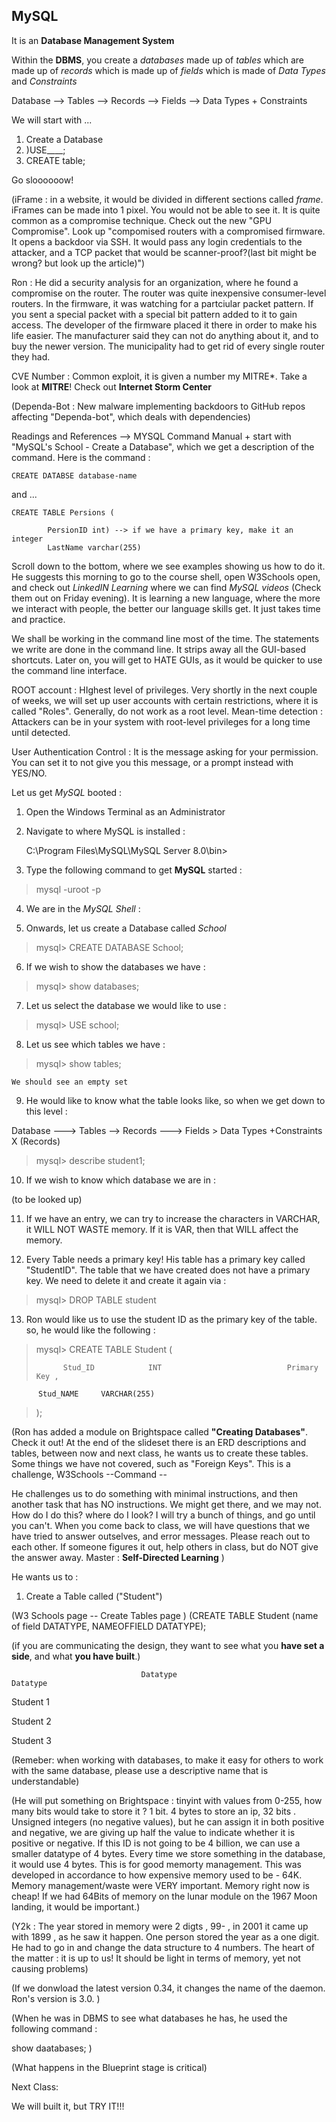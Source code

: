 



## MySQL



It is an **Database Management System**

Within the **DBMS**, you create a *databases* made up of *tables* which are made up of *records* which is made up of *fields* which is made of *Data Types* and *Constraints*


Database --> Tables --> Records --> Fields --> Data Types + Constraints 



We will start with ...


1. Create a Database
2. )USE____; 
3. CREATE table;



Go sloooooow! 



(iFrame : in a website, it would be divided in different sections called *frame*. iFrames can be made into 1 pixel. You would not be able to see it. It is quite common as a compromise technique. Check out the new "GPU Compromise". Look up "compomised routers with a compromised firmware. It opens a backdoor via SSH. It would pass any login credentials to the attacker, and a TCP packet that would be scanner-proof?(last bit might be wrong? but look up the article)")



Ron : He did a security analysis for an organization, where he found a compromise on the router. The router was quite inexpensive consumer-level routers. In the firmware, it was watching for a partciular packet pattern. If you sent a special packet with a special bit pattern added to it to gain access. The developer of the firmware placed it there in order to make his life easier. The manufacturer said they can not do anything about it, and to buy the newer version. The municipality had to get rid of every single router they had. 


CVE Number : Common exploit, it is given a number my MITRE*. Take a look at **MITRE**! Check out **Internet Storm Center**


(Dependa-Bot : New malware implementing backdoors to GitHub repos affecting "Dependa-bot", which deals with dependencies)



Readings and References --> MYSQL Command Manual + start with "MySQL's School - Create a Database", which we get a description of the command. Here is the command : 

	CREATE DATABSE database-name


and ...


	CREATE TABLE Persions (
	
			PersionID int) --> if we have a primary key, make it an integer
			LastName varchar(255)


Scroll down to the bottom, where we see examples showing us how to do it. He suggests this morning to go to the course shell, open W3Schools open, and check out *LinkedIN Learning* where we can find *MySQL videos* (Check them out on Friday evening). It is learning a new language, where the more we interact with people, the better our language skills get. It just takes time and practice. 


We shall be working in the command line most of the time. The statements we write are done in the command line. It strips away all the GUI-based shortcuts. Later on, you will get to HATE GUIs, as it would be quicker to use the command line interface. 


ROOT account : HIghest level of privileges.  Very shortly in the next couple of weeks, we will set up user accounts with certain restrictions, where it is called "Roles". Generally, do not work as a root level. Mean-time detection : Attackers can be in your system with root-level privileges for a long time until detected. 

User Authentication Control : It is the message asking for your permission. You can set it to not give you this message, or a prompt instead with YES/NO. 


Let us get *MySQL* booted : 


1. Open the Windows Terminal as an Administrator
2. Navigate to where MySQL is installed :

	C:\Program Files\MySQL\MySQL Server 8.0\bin>

3. Type the following command to get **MySQL** started : 

>mysql -uroot -p 

4. We are in the *MySQL Shell* : 

5. Onwards, let us create a Database called *School*

>mysql> CREATE DATABASE School;

6. If we wish to show the databases we have :

>mysql> show databases;

7. Let us select the database we would like to use : 

>mysql> USE school;

8. Let us see which tables we have : 

>mysql> show tables;


	We should see an empty set

9. He would like to know what the table looks like, so when we get down to this level : 

Database ---> Tables --> Records ---> Fields > Data Types +Constraints
												X (Records)

>mysql> describe student1; 

10. If we wish to know which database we are in : 

(to be looked up)

11. If we have an entry, we can try to increase the characters in VARCHAR, it WILL NOT WASTE memory. If it is VAR, then that WILL affect the memory. 

12. Every Table needs a primary key! His table has a primary key called "StudentID". The table that we have created does not have a primary key. We need to delete it and create it again via : 

>mysql> DROP TABLE student

13. Ron would like us to use the student ID as the primary key of the table. so, he would like the following : 



>mysql> CREATE TABLE Student (
>
>			Stud_ID            INT                            Primary Key ,
          Stud_NAME     VARCHAR(255)           	 
>);


(Ron has added a module on Brightspace called **"Creating Databases"**. Check it out! At the end of the slideset there is an ERD descriptions and tables, between now and next class, he wants us to create these tables. Some things we have not covered, such as "Foreign Keys". This is a challenge, W3Schools --Command -- 


He challenges us to do something with minimal instructions, and then another task that has NO instructions. We might get there, and we may not. How do I do this? where do I look? I will try a bunch of things, and go until you can't. When you come back to class, we will have questions that we have tried to answer outselves, and error messages. Please reach out to each other. If someone figures it out, help others in class, but do NOT give the answer away. Master :
**Self-Directed Learning** )


He wants us to : 


1. Create a Table called ("Student")

(W3 Schools page -- Create Tables page ) (CREATE TABLE Student (name of field DATATYPE, NAMEOFFIELD DATATYPE); 

(if you are communicating the design, they want to see what you **have set a side**, and what **you have  built**.)

                                 Datatype                                     Datatype

Student 1

Student 2 


Student 3





(Remeber: when working with databases, to make it easy for others to work with the same database, please use a descriptive name that is understandable)

(He will put something on Brightspace : tinyint with values from 0-255, how many bits would take to store it ? 1 bit. 4 bytes to store an ip, 32 bits . Unsigned integers (no negative values), but he can assign it in both positive and negative, we are giving up half the value to indicate whether it is positive or negative. If this ID is not going to be 4 billion, we can use a smaller datatype of 4 bytes. Every time we store something in the database, it would use 4 bytes. This is for good memorty management. This was developed in accordance to how expensive memory used to be - 64K. Memory management/waste were VERY important. Memory right now is cheap! If we had 64Bits of memory on the lunar module on the 1967 Moon landing, it would be important.)


(Y2k : The year stored in memory were 2 digts , 99- , in 2001 it came up with 1899 , as he saw it happen. One person stored the year as a one digit. He had to go in and change the data structure to 4 numbers. The heart of the matter : it is up to us! It should be light in terms of memory, yet not causing problems)




(If we donwload the latest version 0.34, it changes the name of the daemon. Ron's version is 3.0. )


(When he was in DBMS to see what  databases he has, he used the following command :

show daatabases; )


(What happens in the Blueprint stage is critical)



Next Class: 


We will built it, but TRY IT!!!



